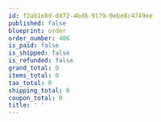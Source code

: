 ```yaml
---
id: f2ab1e8d-dd72-4bd8-9179-0ebe8c4749ee
published: false
blueprint: order
order_number: 406
is_paid: false
is_shipped: false
is_refunded: false
grand_total: 0
items_total: 0
tax_total: 0
shipping_total: 0
coupon_total: 0
title: ' '
---
```

